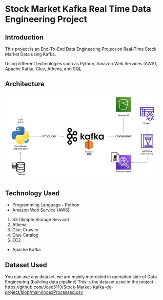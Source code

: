 # Stock Market Kafka Real Time Data Engineering Project

## Introduction 
This project is an End-To-End Data Engineering Project on Real-Time Stock Market Data using Kafka.

Using different technologies such as Python, Amazon Web Services (AWS), Apache Kafka, Glue, Athena, and SQL.

## Architecture 
<img src="Architecture.jpg">

## Technology Used
- Programming Language - Python
- Amazon Web Service (AWS)
1. S3 (Simple Storage Service)
2. Athena
3. Glue Crawler
4. Glue Catalog
5. EC2
- Apache Kafka


## Dataset Used
You can use any dataset, we are mainly interested in operation side of Data Engineering (building data pipeline)
This is the dataset used in the project - https://github.com/Jose5110/Stock-Market-Kafka-de-project/blob/main/indexProcessed.csv

